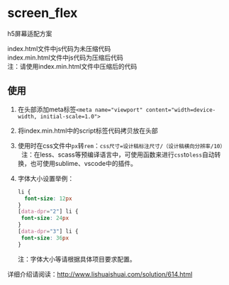 # screen_flex
h5屏幕适配方案

index.html文件中js代码为未压缩代码   
index.min.html文件中js代码为压缩后代码     
注：请使用index.min.html文件中压缩后的代码

## 使用

1. 在头部添加meta标签`<meta name="viewport" content="width=device-width, initial-scale=1.0">`
   
2. 将index.min.html中的script标签代码拷贝放在头部

3. 使用时在css文件中`px`转`rem`：`css尺寸=设计稿标注尺寸/（设计稿横向分辨率/10）`     
   注：在less、scass等预编译语言中，可使用函数来进行`css`to`less`自动转换，也可使用sublime、vscode中的插件。

4. 字体大小设置举例：
   
   ```css
   li { 
     font-size: 12px
   }
   [data-dpr="2"] li {
    font-size: 24px
   }
   [data-dpr="3"] li {
    font-size: 36px
   }
   ```
   注：字体大小等请根据具体项目要求配置。

详细介绍请阅读：http://www.lishuaishuai.com/solution/614.html
